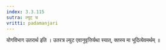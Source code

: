 ```yaml
---
index: 3.3.115
sutra: ल्युट् च
vritti: padamanjari
---
```


 योगविभाग उतरार्थ इति । उतरत्र ल्युट एवानुवृत्तिर्यथा स्यात्, क्तस्य मा भूदित्येवमर्थम् ॥